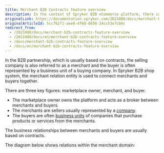 ```yaml
---
title: Merchant B2B Contracts feature overview
description: In the context of Spryker B2B eCommerce platform, there can be three key figures- marketplace owner, merchant, and buyer.
originalLink: https://documentation.spryker.com/2021080/docs/merchant-b2b-contracts-feature-overview
originalArticleId: 5cc762f1-aee0-4f60-8030-14cc53e7cb6c
redirect_from:
  - /2021080/docs/merchant-b2b-contracts-feature-overview
  - /2021080/docs/en/merchant-b2b-contracts-feature-overview
  - /docs/merchant-b2b-contracts-feature-overview
  - /docs/en/merchant-b2b-contracts-feature-overview
---
```


In the B2B partnership, which is usually based on contracts, the selling company is also referred to as a merchant and the buyer is often represented by a business unit of a buying company. In Spryker B2B shop system, the merchant relation entity is used to connect merchants and buyers together.

There are three key figures: marketplace owner, merchant, and buyer.

* The marketplace owner owns the platform and acts as a broker between merchants and buyers.
* The merchants are sellers usually represented by a [company](/docs/scos/dev/features/{{page.version}}/company-account/company-account-feature-overview/company-accounts-overview.html#company).
* The buyers are often [business units](/docs/scos/dev/features/{{page.version}}/company-account/company-account-feature-overview/business-units-overview.html) of companies that purchase products or services from the merchants.

The business relationships between merchants and buyers are usually based on contracts.

The diagram below shows relations within the merchant domain:
<!-- the following schema was already added to [Merchant B2B Contracts feature walkthrough](/docs/scos/dev/feature-walkthroughs/{{page.version}}/merchant-b2b-contracts-feature-walkthrpugh.html)->


![merchants-diagram.png](https://confluence-connect.gliffy.net/embed/image/9c3eb6cd-8492-4550-a280-e218bd3b974a.png?utm_medium=live&utm_source=custom)

A Back Office user can manage merchants and merchant relataions. See [Managing merchants](/docs/scos/user/user-guides/{{page.version}}/back-office-user-guide/marketplace/merchants-and-merchant-relations/managing-merchants.html) and [Managing merchant relations](/docs/scos/user/user-guides/{{page.version}}/back-office-user-guide/marketplace/merchants-and-merchant-relations/managing-merchant-relations.html) to learn how to do that.

A developer can also import merchants and merchant relations.

Check out this video tutorial on how to set up merchants and merchant relations:
<iframe src="https://fast.wistia.net/embed/iframe/aowgi1c6k1" title="How to Setup Merchant B2B Contractships in Spryker B2B Video" allowtransparency="true" frameborder="0" scrolling="no" class="wistia_embed" name="wistia_embed" allowfullscreen="0" mozallowfullscreen="0" webkitallowfullscreen="0" oallowfullscreen="0" msallowfullscreen="0" width="589" height="315"></iframe>

## Related Business User articles

|BACK OFFICE USER GUIDES|
|---|
| [Manage merchants](/docs/marketplace/user/back-office-user-guides/{{page.version}}/marketplace/merchants/managing-merchants.html)  |
| [Manage merchant relations](/docs/scos/user/user-guides/{{page.version}}/back-office-user-guide/marketplace/merchants-and-merchant-relations/managing-merchant-relations.html)  |

{% info_block warningBox "Developer guides" %}

Are you a developer? See [Merchant B2B Contracts feature walkthrough](/docs/scos/dev/feature-walkthroughs/{{page.version}}/merchant-b2b-contracts-feature-walkthrpugh.html) for developers.

{% endinfo_block %}
